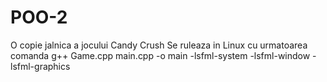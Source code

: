 # POO-2

O copie jalnica a jocului Candy Crush 
Se ruleaza in Linux cu urmatoarea comanda
g++ Game.cpp main.cpp -o main -lsfml-system -lsfml-window -lsfml-graphics
